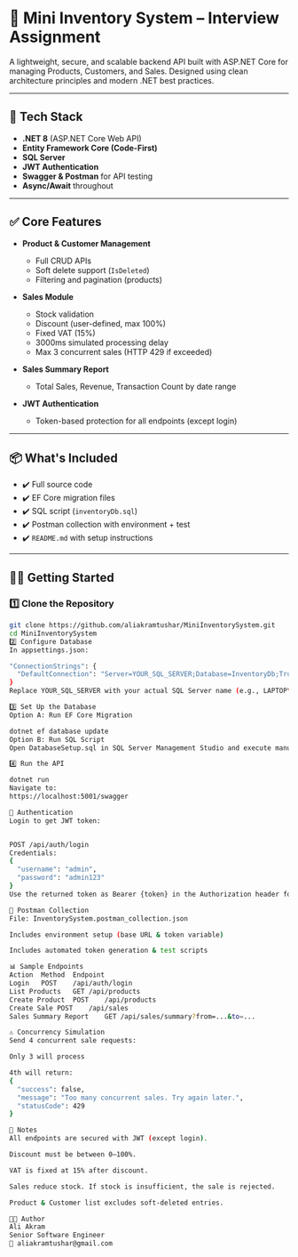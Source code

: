 # 🧾 Mini Inventory System – Interview Assignment

A lightweight, secure, and scalable backend API built with ASP.NET Core for managing Products, Customers, and Sales. Designed using clean architecture principles and modern .NET best practices.

---

## 🚀 Tech Stack

- **.NET 8** (ASP.NET Core Web API)
- **Entity Framework Core (Code-First)**
- **SQL Server**
- **JWT Authentication**
- **Swagger & Postman** for API testing
- **Async/Await** throughout

---

## ✅ Core Features

- **Product & Customer Management**
  - Full CRUD APIs
  - Soft delete support (`IsDeleted`)
  - Filtering and pagination (products)

- **Sales Module**
  - Stock validation
  - Discount (user-defined, max 100%)
  - Fixed VAT (15%)
  - 3000ms simulated processing delay
  - Max 3 concurrent sales (HTTP 429 if exceeded)

- **Sales Summary Report**
  - Total Sales, Revenue, Transaction Count by date range

- **JWT Authentication**
  - Token-based protection for all endpoints (except login)

---

## 📦 What's Included

- ✔️ Full source code
- ✔️ EF Core migration files
- ✔️ SQL script (`inventoryDb.sql`)
- ✔️ Postman collection with environment + test
- ✔️ `README.md` with setup instructions

---

## 🧑‍💻 Getting Started

### 1️⃣ Clone the Repository

```bash
git clone https://github.com/aliakramtushar/MiniInventorySystem.git
cd MiniInventorySystem
2️⃣ Configure Database
In appsettings.json:

"ConnectionStrings": {
  "DefaultConnection": "Server=YOUR_SQL_SERVER;Database=InventoryDb;Trusted_Connection=True;"
}
Replace YOUR_SQL_SERVER with your actual SQL Server name (e.g., LAPTOP\\SQLEXPRESS).

3️⃣ Set Up the Database
Option A: Run EF Core Migration

dotnet ef database update
Option B: Run SQL Script
Open DatabaseSetup.sql in SQL Server Management Studio and execute manually.

4️⃣ Run the API

dotnet run
Navigate to:
https://localhost:5001/swagger

🔐 Authentication
Login to get JWT token:


POST /api/auth/login
Credentials:
{
  "username": "admin",
  "password": "admin123"
}
Use the returned token as Bearer {token} in the Authorization header for all other endpoints.

📮 Postman Collection
File: InventorySystem.postman_collection.json

Includes environment setup (base URL & token variable)

Includes automated token generation & test scripts

📊 Sample Endpoints
Action	Method	Endpoint
Login	POST	/api/auth/login
List Products	GET	/api/products
Create Product	POST	/api/products
Create Sale	POST	/api/sales
Sales Summary Report	GET	/api/sales/summary?from=...&to=...

⚠️ Concurrency Simulation
Send 4 concurrent sale requests:

Only 3 will process

4th will return:
{
  "success": false,
  "message": "Too many concurrent sales. Try again later.",
  "statusCode": 429
}

📎 Notes
All endpoints are secured with JWT (except login).

Discount must be between 0–100%.

VAT is fixed at 15% after discount.

Sales reduce stock. If stock is insufficient, the sale is rejected.

Product & Customer list excludes soft-deleted entries.

👨‍💻 Author
Ali Akram
Senior Software Engineer
📧 aliakramtushar@gmail.com

